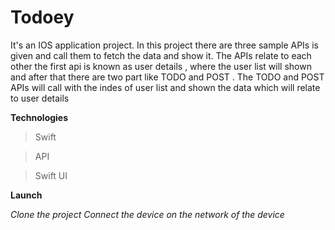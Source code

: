 # Todoey
It's an IOS application project. In this project there are three sample APIs is given and call them to fetch the data and show it. The APIs relate to each other the first api is known as user details , where the user list will shown and after that there are two part like TODO and POST . The TODO and POST APIs will call with the indes of user list and shown the data which will relate to user details

**Technologies**
> Swift

> API

>Swift UI

**Launch**

*Clone the project*
*Connect the device on the network of the device*


